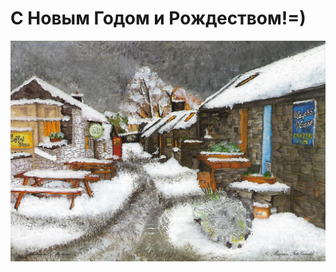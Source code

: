# C Новым Годом и Рождеством!=)

[![Поздравляем!](04.jpg)](https://www.youtube.com/watch?v=9sDt-CY2_VQ)